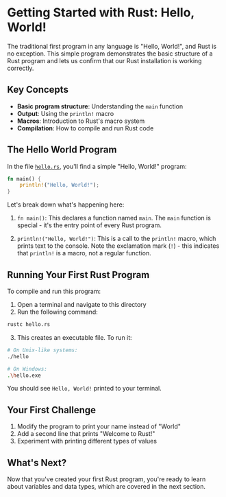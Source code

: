 # Getting Started with Rust: Hello, World!

The traditional first program in any language is "Hello, World!", and Rust is no exception. This simple program demonstrates the basic structure of a Rust program and lets us confirm that our Rust installation is working correctly.

## Key Concepts

- **Basic program structure**: Understanding the `main` function
- **Output**: Using the `println!` macro
- **Macros**: Introduction to Rust's macro system
- **Compilation**: How to compile and run Rust code

## The Hello World Program

In the file [`hello.rs`](./hello.rs), you'll find a simple "Hello, World!" program:

```rust
fn main() {
    println!("Hello, World!");
}
```

Let's break down what's happening here:

1. `fn main()`: This declares a function named `main`. The `main` function is special - it's the entry point of every Rust program.

2. `println!("Hello, World!")`: This is a call to the `println!` macro, which prints text to the console. Note the exclamation mark (`!`) - this indicates that `println!` is a macro, not a regular function.

## Running Your First Rust Program

To compile and run this program:

1. Open a terminal and navigate to this directory
2. Run the following command:

```bash
rustc hello.rs
```

3. This creates an executable file. To run it:

```bash
# On Unix-like systems:
./hello

# On Windows:
.\hello.exe
```

You should see `Hello, World!` printed to your terminal.

## Your First Challenge

1. Modify the program to print your name instead of "World"
2. Add a second line that prints "Welcome to Rust!"
3. Experiment with printing different types of values

## What's Next?

Now that you've created your first Rust program, you're ready to learn about variables and data types, which are covered in the next section.